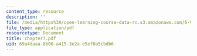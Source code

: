 ```yaml
---
content_type: resource
description: ''
file: /media/https%3A/open-learning-course-data-rc.s3.amazonaws.com/6-901-inventions-and-patents-fall-2005/69a4daaa8b00a4153e2ae5ef0a5cbdb6_chapter7.pdf
file_type: application/pdf
resourcetype: Document
title: chapter7.pdf
uid: 69a4daaa-8b00-a415-3e2a-e5ef0a5cbdb6
---
```

